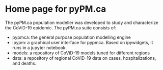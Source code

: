 # Home page for pyPM.ca

The pyPM.ca population modeller was developed to study and characterize the CoViD-19 epidemic. 
The pyPM.ca suite consists of:

* pypmca: the general purpose population modelling engine
* ipypm: a graphical user interface for pypmca. Based on ipywidgets, it runs in a jupyter notebook.
* models: a repository of CoViD-19 models tuned for different regions
* data: a repository of regional CoViD-19 data on cases, hospitalizations, and deaths.
